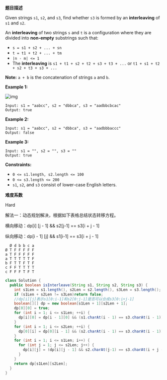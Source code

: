 **题目描述**

Given strings `s1`, `s2`, and `s3`, find whether `s3` is formed by an **interleaving** of `s1` and `s2`.

An **interleaving** of two strings `s` and `t` is a configuration where they are divided into **non-empty** substrings such that:

- `s = s1 + s2 + ... + sn`
- `t = t1 + t2 + ... + tm`
- `|n - m| <= 1`
- The **interleaving** is `s1 + t1 + s2 + t2 + s3 + t3 + ...` or `t1 + s1 + t2 + s2 + t3 + s3 + ...`

**Note:** `a + b` is the concatenation of strings `a` and `b`.

 

**Example 1:**

![img](https://assets.leetcode.com/uploads/2020/09/02/interleave.jpg)

```
Input: s1 = "aabcc", s2 = "dbbca", s3 = "aadbbcbcac"
Output: true
```

**Example 2:**

```
Input: s1 = "aabcc", s2 = "dbbca", s3 = "aadbbbaccc"
Output: false
```

**Example 3:**

```
Input: s1 = "", s2 = "", s3 = ""
Output: true
```

 

**Constraints:**

- `0 <= s1.length, s2.length <= 100`
- `0 <= s3.length <= 200`
- `s1`, `s2`, and `s3` consist of lower-case English letters.

**难度系数**  

Hard

解法一：动态规划解决，根据如下表格总结状态转移方程。

横向移动：dp[i] [j - 1] && s2[j-1] == s3[i + j - 1]

纵向移动：dp[i - 1] [j] && s1[i-1] == s3[i + j - 1]

```
  Ø d b b c a
Ø T F F F F F
a T F F F F F
a T T T T T F
b F T T F T F
c F F T T T T
c F F F T F T
```



```java
class Solution {
  public boolean isInterleave(String s1, String s2, String s3) {
    int s1Len = s1.length(), s2Len = s2.length(), s3Len = s3.length();
    if (s1Len + s2Len != s3Len)return false;
    //dp[i][j]表示s1[0:i-1]和s2[0:j-1]是否可以合成s3[0:i+j-1]
    boolean[][] dp = new boolean[s1Len + 1][s2Len + 1];
    dp[0][0] = true;
    for (int i = 1; i <= s1Len; ++i) {
      dp[i][0] = dp[i - 1][0] && (s1.charAt(i - 1) == s3.charAt(i - 1));
    }
    for (int i = 1; i <= s2Len; ++i) {
      dp[0][i] = dp[0][i - 1] && (s2.charAt(i - 1) == s3.charAt(i - 1));
    }
    for (int i = 1; i <= s1Len; i++) {
      for (int j = 1; j <= s2Len; j++) {
        dp[i][j] = (dp[i][j - 1] && s2.charAt(j-1) == s3.charAt(i + j - 1)) || (dp[i - 1][j] && s1.charAt(i-1) == s3.charAt(i + j - 1));
      }
    }
    return dp[s1Len][s2Len];
  }
}
```

